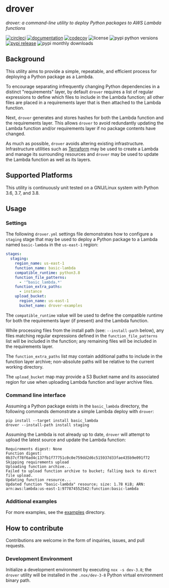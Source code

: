 # drover
*drover: a command-line utility to deploy Python packages to AWS Lambda functions*

[![circleci](https://img.shields.io/circleci/build/gh/jwilges/drover/master)](https://circleci.com/gh/jwilges/drover/tree/master)
[![documentation](https://img.shields.io/readthedocs/drover/latest)](https://drover.readthedocs.io/en/latest/?badge=latest)
[![codecov](https://img.shields.io/codecov/c/gh/jwilges/drover/master)](https://codecov.io/gh/jwilges/drover/branch/master)
![license](https://img.shields.io/github/license/jwilges/drover)
![pypi python versions](https://img.shields.io/pypi/pyversions/drover)
[![pypi release](https://img.shields.io/pypi/v/drover)](https://pypi.org/project/drover)
![pypi monthly downloads](https://img.shields.io/pypi/dm/drover)

## Background
This utility aims to provide a simple, repeatable, and efficient process for
deploying a Python package as a Lambda.

To encourage separating infrequently changing Python dependencies in a distinct
"requirements" layer, by default `drover` requires a list of regular expressions
to define which files to include in the Lambda function; all other files are
placed in a requirements layer that is then attached to the Lambda function.

Next, `drover` generates and stores hashes for both the Lambda function and the
requirements layer. This allows `drover` to avoid redundantly updating the
Lambda function and/or requirements layer if no package contents have changed.

As much as possible, `drover` avoids altering existing infrastructure.
Infrastructure utilities such as
[Terraform](https://github.com/hashicorp/terraform) may be used to create a
Lambda and manage its surrounding resources and `drover` may be used to update
the Lambda function as well as its layers.

## Supported Platforms
This utility is continuously unit tested on a GNU/Linux system with Python 3.6,
3.7, and 3.8.

## Usage
### Settings
The following `drover.yml` settings file demonstrates how to configure a
`staging` stage that may be used to deploy a Python package to a Lambda named
`basic-lambda` in the `us-east-1` region:

```yaml
stages:
  staging:
    region_name: us-east-1
    function_name: basic-lambda
    compatible_runtime: python3.8
    function_file_patterns:
      - '^basic_lambda.*'
    function_extra_paths:
      - instance
    upload_bucket:
      region_name: us-east-1
      bucket_name: drover-examples
```

The `compatible_runtime` value will be used to define the compatible runtime for
both the requirements layer (if present) and the Lambda function.

While processing files from the install path (see: `--install-path` below), any
files matching regular expressions defined in the `function_file_patterns` list
will be included in the function; any remaining files will be included in the
requirements layer.

The `function_extra_paths` list may contain additional paths to include in the
function layer archive; non-absolute paths will be relative to the current
working directory.

The `upload_bucket` map may provide a S3 Bucket name and its associated region
for use when uploading Lambda function and layer archive files.

### Command line interface
Assuming a Python package exists in the `basic_lambda` directory, the following
commands demonstrate a simple Lambda deploy with `drover`:

    pip install --target install basic_lambda
    drover --install-path install staging

Assuming the Lambda is not already up to date, `drover` will attempt to upload
the latest source and update the Lambda function:

    Requirements digest: None
    Function digest: 0b37cf78f6ad4c137fb1f77751c0c0e759dd2d6c515937d33fae435b9e091f72
    Skipping requirements upload
    Uploading function archive...
    Failed to upload function archive to bucket; falling back to direct file upload.
    Updating function resource...
    Updated function "basic-lambda" resource; size: 1.78 KiB; ARN: arn:aws:lambda:us-east-1:977874552542:function:basic-lambda

### Additional examples
For more examples, see the [examples](examples/README.md) directory.

## How to contribute
Contributions are welcome in the form of inquiries, issues, and pull requests.

### Development Environment
Initialize a development environment by executing `nox -s dev-3.8`; the `drover`
utility will be installed in the `.nox/dev-3-8` Python virtual environment
binary path.